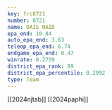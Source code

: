 ```yaml
---
key: frc8721
number: 8721
name: DAIS NAID
epa_end: 10.84
auto_epa_end: 3.63
teleop_epa_end: 6.74
endgame_epa_end: 0.47
winrate: 0.2759
district_epa_rank: 89
district_epa_percentile: 0.2992
type: Team
---
```

[[2024njtab]]
[[2024paphi]]
